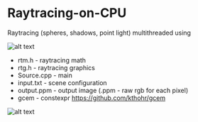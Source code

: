# Raytracing-on-CPU
Raytracing (spheres, shadows, point light) multithreaded using <execution>

![alt text](https://i.imgur.com/x266YvN.png)

* rtm.h       - raytracing math
* rtg.h       - raytracing graphics
* Source.cpp  - main
* input.txt   - scene configuration
* output.ppm  - output image (.ppm - raw rgb for each pixel)
* gcem        - constexpr <cmath> https://github.com/kthohr/gcem

![alt text](https://i.imgur.com/rQ5WhWq.png)
